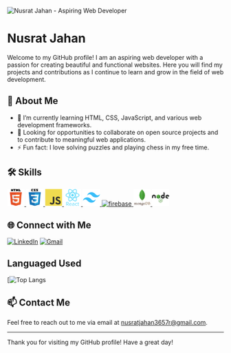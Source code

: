 ![Nusrat Jahan - Aspiring Web Developer](https://i.ibb.co/VQLWdg5/Get-started-in-Canva.png)

# Nusrat Jahan

Welcome to my GitHub profile! I am an aspiring web developer with a passion for creating beautiful and functional websites. Here you will find my projects and contributions as I continue to learn and grow in the field of web development.

## 🚀 About Me

- 🌱 I’m currently learning HTML, CSS, JavaScript, and various web development frameworks.
- 💼 Looking for opportunities to collaborate on open source projects and to contribute to meaningful web applications.
- ⚡ Fun fact: I love solving puzzles and playing chess in my free time.

## 🛠️ Skills

 <p align="left">
  <a href="https://www.w3.org/html/" target="_blank" rel="noreferrer"> 
    <img src="https://raw.githubusercontent.com/devicons/devicon/master/icons/html5/html5-original-wordmark.svg" alt="html5" width="40" height="40"/> 
  </a> 
  <a href="https://www.w3schools.com/css/" target="_blank" rel="noreferrer"> 
    <img src="https://raw.githubusercontent.com/devicons/devicon/master/icons/css3/css3-original-wordmark.svg" alt="css3" width="40" height="40"/> 
  </a> 
  <a href="https://www.javascript.com/" target="_blank" rel="noreferrer"> 
    <img src="https://raw.githubusercontent.com/devicons/devicon/master/icons/javascript/javascript-original.svg" alt="javascript" width="40" height="40"/> 
  </a> 
  <a href="https://reactjs.org/" target="_blank" rel="noreferrer"> 
    <img src="https://raw.githubusercontent.com/devicons/devicon/master/icons/react/react-original-wordmark.svg" alt="react" width="40" height="40"/> 
  </a> 
  <a href="https://tailwindcss.com/" target="_blank" rel="noreferrer">
    <img src="https://raw.githubusercontent.com/devicons/devicon/master/icons/tailwindcss/tailwindcss-plain.svg" alt="tailwind" width="40" height="40"/>
  </a>
  <a href="https://firebase.google.com/" target="_blank" rel="noreferrer">
    <img src="https://www.vectorlogo.zone/logos/firebase/firebase-icon.svg" alt="firebase" width="40" height="40"/>
  </a>
  <a href="https://www.mongodb.com/" target="_blank" rel="noreferrer">
    <img src="https://raw.githubusercontent.com/devicons/devicon/master/icons/mongodb/mongodb-original-wordmark.svg" alt="mongodb" width="40" height="40"/>
  </a>
  <a href="https://nodejs.org/" target="_blank" rel="noreferrer">
    <img src="https://raw.githubusercontent.com/devicons/devicon/master/icons/nodejs/nodejs-original-wordmark.svg" alt="nodejs" width="40" height="40"/>
  </a>
</p>

## 🌐 Connect with Me

[![LinkedIn](https://img.shields.io/badge/LinkedIn-0077B5?style=for-the-badge&logo=linkedin&logoColor=white)](https://www.linkedin.com/in/nusrat-jahan-b12174307/)
[![Gmail](https://img.shields.io/badge/Gmail-D14836?style=for-the-badge&logo=gmail&logoColor=white)](mailto:nusratjahan3657r@gmail.com)

## Languaged Used

[![Top Langs](https://github-readme-stats.vercel.app/api/top-langs/?username=nusrat3657&layout=donut)

## 📫 Contact Me

Feel free to reach out to me via email at [nusratjahan3657r@gmail.com](mailto:nusratjahan3657r@gmail.com).

---

Thank you for visiting my GitHub profile! Have a great day!
